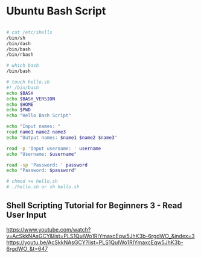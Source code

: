 # Ubuntu Bash Script

```bash

# cat /etc/shells
/bin/sh
/bin/dash
/bin/bash
/bin/rbash

# which bash
/bin/bash

# touch hello.sh
#! /bin/bash
echo $BASH
echo $BASH_VERSION
echo $HOME
echo $PWD
echo "Hello Bash Script"

echo "Input names: "
read name1 name2 name3
echo "Output names: $name1 $name2 $name3"

read -p 'Input username: ' username
echo "Username: $username"

read -sp 'Password: ' password
echo "Password: $password"

# chmod +x hello.sh
# ./hello.sh or sh hello.sh

```


## Shell Scripting Tutorial for Beginners 3 - Read User Input
https://www.youtube.com/watch?v=AcSkkNAsGCY&list=PLS1QulWo1RIYmaxcEqw5JhK3b-6rgdWO_&index=3
https://youtu.be/AcSkkNAsGCY?list=PLS1QulWo1RIYmaxcEqw5JhK3b-6rgdWO_&t=647